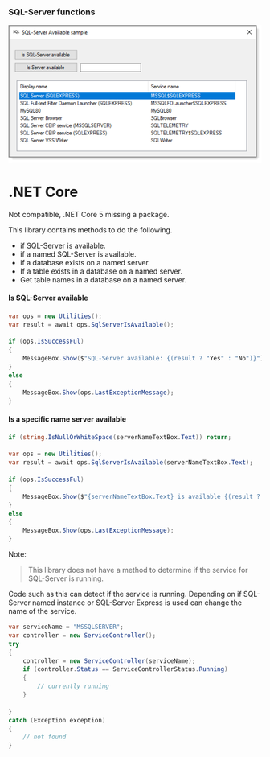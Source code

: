 ### SQL-Server functions 

![img](assets/figure1.png)

# .NET Core

Not compatible, .NET Core 5 missing a package.

This library contains methods to do the following.

- if SQL-Server is available.
- if a named SQL-Server is available.
- if a database exists on a named server.
- If a table exists in a database on a named server.
- Get table names in a database on a named server.

#### Is SQL-Server available
```csharp
var ops = new Utilities();
var result = await ops.SqlServerIsAvailable();

if (ops.IsSuccessFul)
{
    MessageBox.Show($"SQL-Server available: {(result ? "Yes" : "No")}");
}
else
{
    MessageBox.Show(ops.LastExceptionMessage);
}
```
#### Is a specific name server available
```csharp
if (string.IsNullOrWhiteSpace(serverNameTextBox.Text)) return;

var ops = new Utilities();
var result = await ops.SqlServerIsAvailable(serverNameTextBox.Text);

if (ops.IsSuccessFul)
{
    MessageBox.Show($"{serverNameTextBox.Text} is available {(result ? "Yes" : "No")}");
}
else
{
    MessageBox.Show(ops.LastExceptionMessage);
}
```

Note:
> This library does not have a method to determine if the service for SQL-Server is running.

Code such as this can detect if the service is running. Depending on if SQL-Server named instance or SQL-Server Express is used can change the name of the service.
```csharp
var serviceName = "MSSQLSERVER";
var controller = new ServiceController();
try
{
    controller = new ServiceController(serviceName);
    if (controller.Status == ServiceControllerStatus.Running)
    {
        // currently running
    }

}
catch (Exception exception)
{
    // not found
}
```
 

